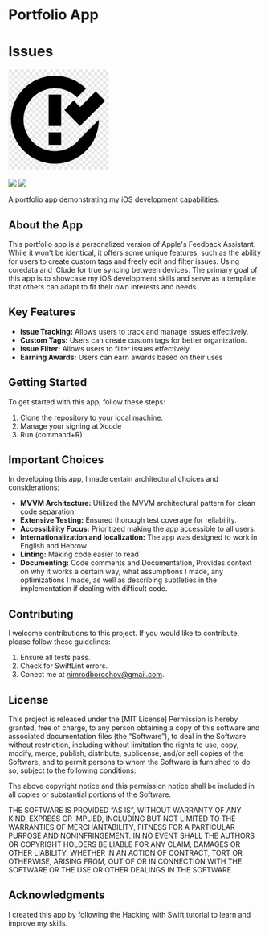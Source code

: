 # Portfolio App
# Issues
<!-- ![App Logo](./working/logo.png) -->

<p align="left">
    <img src="./working/logo.png" alt="Unwrap logo" width="200" maxHeight="200" />
</p>

<p align="left">
    <img src="https://img.shields.io/badge/iOS-16.0+-blue.svg" />
    <img src="https://img.shields.io/badge/Swift-5.8.1-brightgreen.svg" />
</p>

A portfolio app demonstrating my iOS development capabilities.

## About the App

This portfolio app is a personalized version of Apple's Feedback Assistant. While it won't be identical, it offers some unique features, such as the ability for users to create custom tags and freely edit and filter issues. Using coredata and iClude for true syncing between devices.
The primary goal of this app is to showcase my iOS development skills and serve as a template that others can adapt to fit their own interests and needs.

## Key Features

- **Issue Tracking:** Allows users to track and manage issues effectively.
- **Custom Tags:** Users can create custom tags for better organization.
- **Issue Filter:** Allows users to filter issues effectively.
- **Earning Awards:** Users can earn awards based on their uses

## Getting Started

To get started with this app, follow these steps:

1. Clone the repository to your local machine.
2. Manage your signing at Xcode
3. Run (command+R)

## Important Choices

In developing this app, I made certain architectural choices and considerations:

- **MVVM Architecture:** Utilized the MVVM architectural pattern for clean code separation.
- **Extensive Testing:** Ensured thorough test coverage for reliability.
- **Accessibility Focus:** Prioritized making the app accessible to all users.
- **Internationalization and localization:** The app was designed to work in English and Hebrow
- **Linting:** Making code easier to read
- **Documenting:** Code comments and Documentation, Provides context on why it works a certain way, what assumptions I made, any optimizations I made, as well as describing subtleties in the implementation if dealing with difficult code.

## Contributing

I welcome contributions to this project. If you would like to contribute, please follow these guidelines:

1. Ensure all tests pass.
2. Check for SwiftLint errors.
3. Conect me at nimrodborochov@gmail.com.

## License

This project is released under the [MIT License]
Permission is hereby granted, free of charge, to any person obtaining a copy of this software and associated documentation files (the “Software”), to deal in the Software without restriction, including without limitation the rights to use, copy, modify, merge, publish, distribute, sublicense, and/or sell copies of the Software, and to permit persons to whom the Software is furnished to do so, subject to the following conditions:

The above copyright notice and this permission notice shall be included in all copies or substantial portions of the Software.

THE SOFTWARE IS PROVIDED “AS IS”, WITHOUT WARRANTY OF ANY KIND, EXPRESS OR IMPLIED, INCLUDING BUT NOT LIMITED TO THE WARRANTIES OF MERCHANTABILITY, FITNESS FOR A PARTICULAR PURPOSE AND NONINFRINGEMENT. IN NO EVENT SHALL THE AUTHORS OR COPYRIGHT HOLDERS BE LIABLE FOR ANY CLAIM, DAMAGES OR OTHER LIABILITY, WHETHER IN AN ACTION OF CONTRACT, TORT OR OTHERWISE, ARISING FROM, OUT OF OR IN CONNECTION WITH THE SOFTWARE OR THE USE OR OTHER DEALINGS IN THE SOFTWARE.

## Acknowledgments

I created this app by following the Hacking with Swift tutorial to learn and improve my skills.

